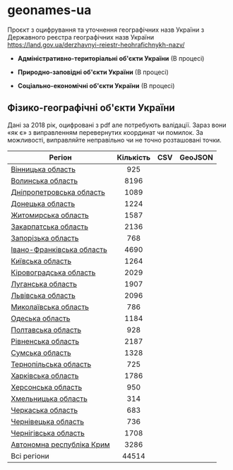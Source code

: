 # geonames-ua
Проєкт з оцифрування та уточнення географічних назв України з Державного реєстра географічних назв України https://land.gov.ua/derzhavnyi-reiestr-heohrafichnykh-nazv/

* __Адміністративно-територіальні об'єкти України__ (В процесі)

* __Природно-заповідні об'єкти України__ (В процесі)

* __Соціально-економічні об'єкти України__ (В процесі)

## Фізико-географічні об'єкти України
Дані за 2018 рік, оцифровані з pdf але потребують валідації. Зараз вони «як є» з виправленням перевернутих координат чи помилок. За можливості, виправляйте неправільно чи не точно розташовані точки.


| Регіон                    | Кількість | CSV | GeoJSON |
|---------------------------|:---------:|:---:|:-------:|
| [Вінницька область](https://land.gov.ua/wp-content/uploads/2018/02/Вінницька_область.7z)        |    925    |     |         |
| [Волинська область](https://land.gov.ua/wp-content/uploads/2018/02/Волинська_область.7z)        |    8196   |     |         |
| [Дніпропетровська область](https://land.gov.ua/wp-content/uploads/2018/02/Дніпропетровська_область.7z)  |    1089   |     |         |
| [Донецька область](https://land.gov.ua/wp-content/uploads/2018/02/Донецька_область.7z)          |    1224   |     |         |
| [Житомирська область](https://land.gov.ua/wp-content/uploads/2018/02/Житомирська_область.7z)       |    1587   |     |         |
| [Закарпатська область](https://land.gov.ua/wp-content/uploads/2018/02/Закарпатська_область.7z)      |    2136   |     |         |
| [Запорізька область](https://land.gov.ua/wp-content/uploads/2018/02/Запорізька_область.7z)       |    768    |     |         |
| [Івано-Франківська область](https://land.gov.ua/wp-content/uploads/2018/02/Івано-Франківська_область.7z) |    4690   |     |         |
| [Київська область](https://land.gov.ua/wp-content/uploads/2018/02/Київська_область.7z)          |    1264   |     |         |
| [Кіровоградська область](https://land.gov.ua/wp-content/uploads/2018/02/Кіровоградська_область.7z)    |    2029   |     |         |
| [Луганська область](https://land.gov.ua/wp-content/uploads/2018/02/Луганська_область.7z)         |    1907   |     |         |
| [Львівська область](https://land.gov.ua/wp-content/uploads/2018/08/Львівська_обл.7z)         |    2096   |     |         |
| [Миколаївська область](https://land.gov.ua/wp-content/uploads/2018/02/Миколаївська_область.7z)      |    786    |     |         |
| [Одеська область](https://land.gov.ua/wp-content/uploads/2018/02/Одеська_область.7z)           |    1184   |     |         |
| [Полтавська область](https://land.gov.ua/wp-content/uploads/2018/02/Полтавська_область.7z)        |    928    |     |         |
| [Рівненська область](https://land.gov.ua/wp-content/uploads/2018/02/Рівненська_область.7z)        |    2187   |     |         |
| [Сумська область](https://land.gov.ua/wp-content/uploads/2018/02/Сумська_область.7z)           |    1328   |     |         |
| [Тернопільська область](https://land.gov.ua/wp-content/uploads/2018/02/Тернопільська_область.7z)     |    725    |     |         |
| [Харківська область](https://land.gov.ua/wp-content/uploads/2018/02/Харківська_область.7z)        |    1786   |     |         |
| [Херсонська область](https://land.gov.ua/wp-content/uploads/2018/08/Херсонська_обл.7z)       |    950    |     |         |
| [Хмельницька область](https://land.gov.ua/wp-content/uploads/2018/02/Хмельницька_область.7z)       |    314    |     |         |
| [Черкаська область](https://land.gov.ua/wp-content/uploads/2018/02/Черкаська_область-1.7z)         |    683    |     |         |
| [Чернівецька область](https://land.gov.ua/wp-content/uploads/2018/02/Чернівецька_область.7z)       |    736    |     |         |
| [Чернігівська область](https://land.gov.ua/wp-content/uploads/2018/02/Чернігівська_область.7z)      |    1708   |     |         |
| [Автономна республіка Крим](https://land.gov.ua/wp-content/uploads/2018/02/Автономна-Республіка-Крим.7z) |    3286   |     |         |
| Всі регіони               |   44514   |     |         |
